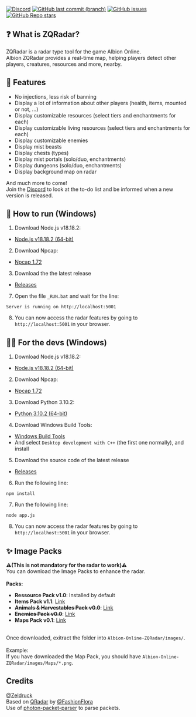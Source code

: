[![Discord](https://img.shields.io/discord/1191823969167352039?style=for-the-badge&logo=discord&label=Discord)](https://discord.gg/XAWjmzeaD3)
[![GitHub last commit (branch)](https://img.shields.io/github/last-commit/Zeldruck/Albion-Online-ZQRadar/main?style=for-the-badge&label=Last%20Commit)]()
[![GitHub issues](https://img.shields.io/github/issues-raw/Zeldruck/Albion-Online-ZQRadar?style=for-the-badge&label=Issue)](https://github.com/Zeldruck/Albion-Online-ZQRadar/issues)
[![GitHub Repo stars](https://img.shields.io/github/stars/Zeldruck/Albion-Online-ZQRadar?style=for-the-badge)]()

## ❓ What is ZQRadar?

ZQRadar is a radar type tool for the game Albion Online.
\
Albion ZQRadar provides a real-time map, helping players detect other players, creatures, resources and more, nearby.

## 🎯 Features

- No injections, less risk of banning
- Display a lot of information about other players (health, items, mounted or not, ...)
- Display customizable resources (select tiers and enchantments for each)
- Display customizable living resources (select tiers and enchantments for each)
- Display customizable enemies
- Display mist beasts
- Display chests (types)
- Display mist portals (solo/duo, enchantments)
- Display dungeons (solo/duo, enchantments)
- Display background map on radar

And much more to come!
\
Join the [Discord](https://discord.gg/XAWjmzeaD3) to look at the to-do list and be informed when a new version is released.

## 🔰 How to run (Windows)

1. Download Node.js v18.18.2:
- [Node.js v18.18.2 (64-bit)](https://nodejs.org/dist/v18.18.2/node-v18.18.2-x64.msi)
2. Download Npcap:
- [Npcap 1.72](https://npcap.com/dist/npcap-1.72.exe)
3. Download the the latest release
- [Releases](https://github.com/Zeldruck/Albion-Online-ZQRadar/releases)
7. Open the file `_RUN.bat` and wait for the line:
```
Server is running on http://localhost:5001
```
8. You can now access the radar features by going to `http://localhost:5001` in your browser.

## 👨‍💻 For the devs (Windows)

1. Download Node.js v18.18.2:
- [Node.js v18.18.2 (64-bit)](https://nodejs.org/dist/v18.18.2/node-v18.18.2-x64.msi)
2. Download Npcap:
- [Npcap 1.72](https://npcap.com/dist/npcap-1.72.exe)
3. Download Python 3.10.2:
- [Python 3.10.2 (64-bit)](https://www.python.org/ftp/python/3.10.2/python-3.10.2-amd64.exe)
4. Download Windows Build Tools:
- [Windows Build Tools](https://visualstudio.microsoft.com/thank-you-downloading-visual-studio/?sku=BuildTools)
- And select `Desktop development with C++` (the first one normally), and install
5. Download the source code of the latest release
- [Releases](https://github.com/Zeldruck/Albion-Online-ZQRadar/releases)
6. Run the following line:
```
npm install
```
7. Run the following line:
```
node app.js
```
8. You can now access the radar features by going to `http://localhost:5001` in your browser.

## ✨ Image Packs
**⚠️(This is not mandatory for the radar to work)⚠️**
\
You can download the Image Packs to enhance the radar.
\
\
**Packs:**
- **Ressource Pack v1.0**: Installed by default
- **Items Pack v1.1**: [Link](https://github.com/Zeldruck/Albion-Online-ZQRadar/releases/tag/item-pack-v1.1)
- **~~Animals & Harvestables Pack v0.0~~**: [Link](https://github.com/Zeldruck/Albion-Online-ZQRadar/releases/)
- **~~Enemies Pack v0.0~~**: [Link](https://github.com/Zeldruck/Albion-Online-ZQRadar/releases/)
- **Maps Pack v0.1**: [Link](https://github.com/Zeldruck/Albion-Online-ZQRadar/releases/tag/map-pack-v0.1)

\
Once downloaded, exitract the folder into `Albion-Online-ZQRadar/images/`.
\
\
Example:
\
If you have downloaded the Map Pack, you should have `Albion-Online-ZQRadar/images/Maps/*.png`.


## Credits
[@Zeldruck](https://github.com/Zeldruck)
\
Based on [QRadar](https://github.com/FashionFlora/Albion-Online-Radar-QRadar) by [@FashionFlora](https://github.com/FashionFlora?)
\
Use of [photon-packet-parser](https://github.com/0xN0x/photon-packet-parser) to parse packets.